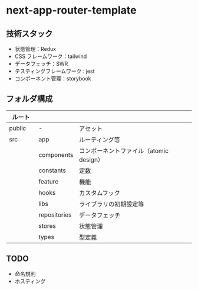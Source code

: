 # next-app-router-template

## 技術スタック

- 状態管理：Redux
- CSS フレームワーク：tailwind
- データフェッチ：SWR
- テスティングフレームワーク : jest
- コンポーネント管理：storybook

## フォルダ構成

| ルート   |              |                                         |
| -------- | ------------ | --------------------------------------- |
| public   | -            | アセット                                |
| src      | app          | ルーティング等                          |
|          | components   | コンポーネントファイル（atomic design） |
| 　　　　 | constants    | 定数                                    |
| 　　　　 | feature      | 機能                                    |
| 　　　　 | hooks        | カスタムフック                          |
|          | libs         | ライブラリの初期設定等                  |
|          | repositories | データフェッチ                          |
|          | stores       | 状態管理                                |
|          | types        | 型定義                                  |

## TODO

- 命名規則
- ホスティング
